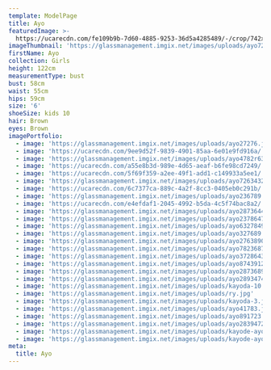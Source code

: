 ```yaml
---
template: ModelPage
title: Ayo
featuredImage: >-
  https://ucarecdn.com/fe109b9b-7d60-4885-9253-36d5a4285489/-/crop/742x387/0,0/-/preview/
imageThumbnail: 'https://glassmanagement.imgix.net/images/uploads/ayo72634327123111111.jpg'
firstName: Ayo
collection: Girls
height: 122cm
measurementType: bust
bust: 58cm
waist: 55cm
hips: 59cm
size: '6'
shoeSize: kids 10
hair: Brown
eyes: Brown
imagePortfolio:
  - image: 'https://glassmanagement.imgix.net/images/uploads/ayo27276.jpg'
  - image: 'https://ucarecdn.com/9ee9d52f-9839-4901-85aa-6e01e9fd916a/'
  - image: 'https://glassmanagement.imgix.net/images/uploads/ayo4782r634872.jpg'
  - image: 'https://ucarecdn.com/a55e8b3d-989e-4d65-aeaf-b6fe98cd7249/'
  - image: 'https://ucarecdn.com/5f69f359-a2ee-49f1-add1-c149933a5ee1/'
  - image: 'https://glassmanagement.imgix.net/images/uploads/ayo72634327123111111.jpg'
  - image: 'https://ucarecdn.com/6c7377ca-889c-4a2f-8cc3-0405eb0c291b/'
  - image: 'https://glassmanagement.imgix.net/images/uploads/ayo236789.jpg'
  - image: 'https://ucarecdn.com/e4efdaf1-2045-4992-b5da-4c5f74bac8a2/'
  - image: 'https://glassmanagement.imgix.net/images/uploads/ayo28736443.jpg'
  - image: 'https://glassmanagement.imgix.net/images/uploads/ayo23786472.jpg'
  - image: 'https://glassmanagement.imgix.net/images/uploads/ayo6327849.jpg'
  - image: 'https://glassmanagement.imgix.net/images/uploads/ayo327689.jpg'
  - image: 'https://glassmanagement.imgix.net/images/uploads/ayo2763890.jpg'
  - image: 'https://glassmanagement.imgix.net/images/uploads/ayo7823687234.jpg'
  - image: 'https://glassmanagement.imgix.net/images/uploads/ayo37286432784.jpg'
  - image: 'https://glassmanagement.imgix.net/images/uploads/ayo8743912.jpg'
  - image: 'https://glassmanagement.imgix.net/images/uploads/ayo2873689.jpg'
  - image: 'https://glassmanagement.imgix.net/images/uploads/ayo289347432.jpg'
  - image: 'https://glassmanagement.imgix.net/images/uploads/kayoda-10.jpg'
  - image: 'https://glassmanagement.imgix.net/images/uploads/ry.jpg'
  - image: 'https://glassmanagement.imgix.net/images/uploads/kayoda-3.jpg'
  - image: 'https://glassmanagement.imgix.net/images/uploads/ayo41783.jpg'
  - image: 'https://glassmanagement.imgix.net/images/uploads/ayo891723.jpg'
  - image: 'https://glassmanagement.imgix.net/images/uploads/ayo28394722.jpg'
  - image: 'https://glassmanagement.imgix.net/images/uploads/kayode-ayo982734.jpg'
  - image: 'https://glassmanagement.imgix.net/images/uploads/kayode-ayo897324.jpg'
meta:
  title: Ayo
---
```



